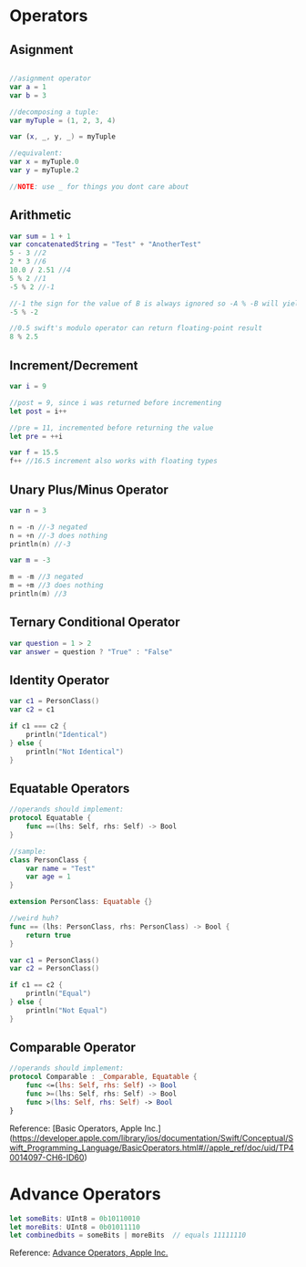 # Operators

## Asignment
```swift

//asignment operator
var a = 1
var b = 3

//decomposing a tuple:
var myTuple = (1, 2, 3, 4)

var (x, _, y, _) = myTuple

//equivalent:
var x = myTuple.0
var y = myTuple.2

//NOTE: use _ for things you dont care about
```

## Arithmetic
```swift
var sum = 1 + 1
var concatenatedString = "Test" + "AnotherTest"
5 - 3 //2
2 * 3 //6
10.0 / 2.51 //4
5 % 2 //1
-5 % 2 //-1

//-1 the sign for the value of B is always ignored so -A % -B will yield similar results to -A % B
-5 % -2

//0.5 swift's modulo operator can return floating-point result
8 % 2.5
```

## Increment/Decrement
```swift
var i = 9

//post = 9, since i was returned before incrementing
let post = i++

//pre = 11, incremented before returning the value
let pre = ++i

var f = 15.5
f++ //16.5 increment also works with floating types
```

## Unary Plus/Minus Operator
```swift
var n = 3

n = -n //-3 negated
n = +n //-3 does nothing
println(n) //-3

var m = -3

m = -m //3 negated
m = +m //3 does nothing
println(m) //3
```

## Ternary Conditional Operator
```swift
var question = 1 > 2
var answer = question ? "True" : "False"
```

## Identity Operator
```swift
var c1 = PersonClass()
var c2 = c1

if c1 === c2 {
    println("Identical")
} else {
    println("Not Identical")
}
```

## Equatable Operators
```swift
//operands should implement:
protocol Equatable {
    func ==(lhs: Self, rhs: Self) -> Bool
}

//sample:
class PersonClass {
    var name = "Test"
    var age = 1
}

extension PersonClass: Equatable {}

//weird huh?
func == (lhs: PersonClass, rhs: PersonClass) -> Bool {
    return true
}

var c1 = PersonClass()
var c2 = PersonClass()

if c1 == c2 {
    println("Equal")
} else {
    println("Not Equal")
}
```

## Comparable Operator
```swift
//operands should implement:
protocol Comparable : _Comparable, Equatable {
    func <=(lhs: Self, rhs: Self) -> Bool
    func >=(lhs: Self, rhs: Self) -> Bool
    func >(lhs: Self, rhs: Self) -> Bool
}
```

Reference: [Basic Operators, Apple Inc.] (https://developer.apple.com/library/ios/documentation/Swift/Conceptual/Swift_Programming_Language/BasicOperators.html#//apple_ref/doc/uid/TP40014097-CH6-ID60)

# Advance Operators
```swift
let someBits: UInt8 = 0b10110010
let moreBits: UInt8 = 0b01011110
let combinedbits = someBits | moreBits  // equals 11111110
```

Reference: [Advance Operators, Apple Inc.](https://developer.apple.com/library/ios/documentation/Swift/Conceptual/Swift_Programming_Language/AdvancedOperators.html#//apple_ref/doc/uid/TP40014097-CH27-ID28)

